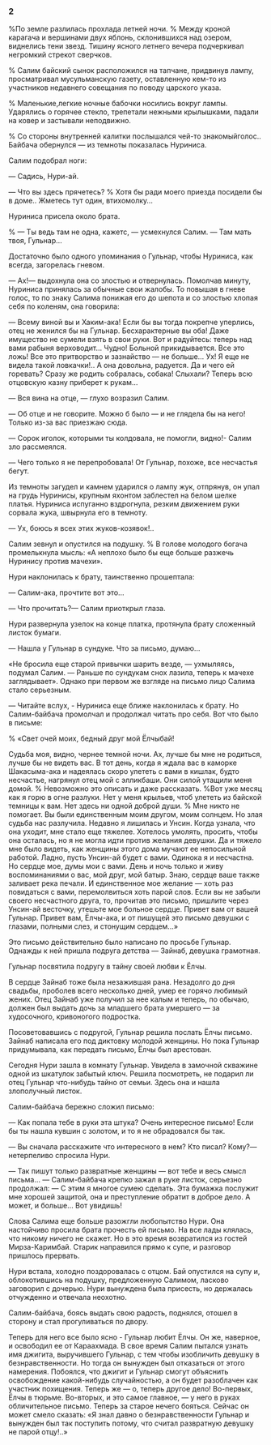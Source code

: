 ### 2

%По земле разлилась прохлада летней ночи.
% Между кроной карагача и вершинами двух яблонь, склонившихся над озером, виднелись тени звезд.
Тишину ясного летнего вечера подчеркивал негромкий стрекот сверчков.

% Салим байский сынок расположился на тапчане, придвинув лампу, просматривал мусульманскую газету, оставленную кем-то из участников недавнего совещания по поводу царского указа.

% Маленькие,легкие ночные бабочки носились вокруг лампы.
Ударялись о горячее стекло, трепетали нежными крылышками, падали на ковер и застывали неподвижно.

% Со стороны внутренней калитки послышался чей-то знакомыйголос..
Байбача обернулся — из темноты показалась Нуриниса.

Салим подобрал ноги:

— Садись, Нури-ай.

— Что вы здесь прячетесь?
% Хотя бы ради моего приезда посидели бы в доме..
Жметесь тут один, втихомолку…

Нуриниса присела около брата.

% — Ты ведь там не одна, кажетс, — усмехнулся Салим.
— Там мать твоя, Гульнар…

Достаточно было одного упоминания о Гульнар, чтобы Нуриниса, как всегда, загорелась гневом.

— Ах!— выдохнула она со злостью и отвернулась.
Помолчав минуту, Нуриниса принялась за обычные свои жалобы.
То повышая в гневе голос, то по знаку Салима понижая его до шепота и со злостью хлопая себя по коленям, она говорила:

— Всему виной вы и Хаким-ака!
Если бы вы тогда покрепче уперлись, отец не женился бы на Гульнар.
Бесхарактерные вы оба!
Даже имущество не сумели взять в свои руки.
Вот и радуйтесь: теперь над вами рабыня верховодит…
Чудно!
Больной прикидывается.
Все это ложь!
Все это притворство и зазнайство — не больше…
Ух!
Я еще не видела такой ловкачки!..
А она довольна, радуется.
Да и чего ей горевать?
Сразу же родить собралась, собака!
Слыхали?
Теперь всю отцовскую казну приберет к рукам…

— Вся вина на отце, — глухо возразил Салим.

— Об отце и не говорите.
Можно б было — и не глядела бы на него!
Только из-за вас приезжаю сюда.

— Сорок иголок, которыми ты колдовала, не помогли, видно!- Салим зло рассмеялся.

— Чего только я не перепробовала!
От Гульнар, похоже, все несчастья бегут.

Из темноты загудел и камнем ударился о лампу жук, отпрянув, он упал на грудь Нуринисы, крупным яхонтом заблестел на белом шелке платья.
Нуриниса испуганно вздрогнула, резким движением руки сорвала жука, швырнула его в темноту.

— Ух, боюсь я всех этих жуков-козявок!..

Салим зевнул и опустился на подушку.
% В голове молодого богача промелькнула мысль:
«А неплохо было бы еще больше разжечь Нуринису против мачехи».

Нури наклонилась к брату, таинственно прошептала:

— Салим-ака, прочтите вот это…

— Что прочитать?— Салим приоткрыл глаза.

Нури развернула узелок на конце платка, протянула брату сложенный листок бумаги.

— Нашла у Гульнар в сундуке.
Что за письмо, думаю…

«Не бросила еще старой привычки шарить везде, — ухмыляясь, подумал Салим.
— Раньше по сундукам снох лазила, теперь к мачехе заглядывает».
Однако при первом же взгляде на письмо лицо Салима стало серьезным.

— Читайте вслух, - Нуриниса еще ближе наклонилась к брату.
Но Салим-байбача промолчал и продолжал читать про себя.
Вот что было в письме:

% «Свет очей моих, бедный друг мой Ёлчыбай!

Судьба моя, видно, чернее темной ночи.
Ах, лучше бы мне не родиться, лучше бы не видеть вас.
В тот день, когда я ждала вас в каморке Шакасыма-ака и надеялась скоро улететь с вами в кишлак, будто несчастье, нагрянул отец мой с элликбаши.
Они силой утащили меня домой.
% Невозможно это описать и даже рассказать.
%Вот уже месяц как я горю в огне разлуки.
Нет у меня крыльев, чтоб улететь из байской темницы к вам.
Нет здесь ни одной доброй души.
% Мне никто не помогает.
Вы были единственным моим другом, моим солнцем.
Но злая судьба нас разлучила.
Недавно я лишилась и Унсин.
Когда узнала, что она уходит, мне стало еще тяжелее.
Хотелось умолять, просить, чтобы она осталась, но я не могла идти против желания девушки.
Да и тяжело мне было видеть, как женщины этого дома мучают ее непосильной работой.
Ладно, пусть Унсин-ай будет с вами.
Одинока я и несчастна.
Но сердце мое, думы мои с вами.
День и ночь только и живу воспоминаниями о вас, мой друг, мой батыр.
Знаю, сердце ваше также заливает река печали.
И единственное мое желание — хоть раз повидаться с вами, перемолвиться хоть парой слов.
Если вы не забыли своего несчастного друга, то, прочитав это письмо, пришлите через Унсин-ай весточку, утешьте мое больное сердце.
Привет вам от вашей Гульнар.
Привет вам, Ёлчы-ака, и от пишущей это письмо девушки с глазами, полными слез, и стонущим сердцем…»

Это письмо действительно было написано по просьбе Гульнар.
Однажды к ней пришла подруга детства — Зайнаб, девушка грамотная.

Гульнар посвятила подругу в тайну своей любви к Ёлчы.

В сердце Зайнаб тоже была незажившая рана.
Незадолго до дня свадьбы, проболев всего несколько дней, умер ее горячо любимый жених.
Отец Зайнаб уже получил за нее калым и теперь, по обычаю, должен был выдать дочь за младшего брата умершего — за худосочного, кривоногого подростка.

Посоветовавшись с подругой, Гульнар решила послать Ёлчы письмо.
Зайнаб написала его под диктовку молодой женщины.
Но пока Гульнар придумывала, как передать письмо, Ёлчы был арестован.

Сегодня Нури зашла в комнату Гульнар.
Увидела в замочной скважине одной из шкатулок забытый ключ.
Решила посмотреть, не подарил ли отец Гульнар что-нибудь тайно от семьи.
Здесь она и нашла злополучный листок.

Салим-байбача бережно сложил письмо:

— Как попала тебе в руки эта штука?
Очень интересное письмо!
Если бы ты нашла кувшин с золотом, и то я не обрадовался бы так.

— Вы сначала расскажите что интересного в нем?
Кто писал?
Кому?— нетерпеливо спросила Нури.

— Так пишут только развратные женщины — вот тебе и весь смысл письма…
— Салим-байбача крепко зажал в руке листок, серьезно продолжал: — С этим я многое сумею сделать.
Эта бумажка послужит мне хорошей защитой, она и преступление обратит в доброе дело.
А может, и больше…
Вот увидишь!

Слова Салима еще больше разожгли любопытство Нури.
Она настойчиво просила брата прочесть ей письмо.
На все лады клялась, что никому ничего не скажет.
Но в это время возвратился из гостей Мирза-Каримбай.
Старик направился прямо к супе, и разговор пришлось прервать.

Нури встала, холодно поздоровалась с отцом.
Бай опустился на супу и, облокотившись на подушку, предложенную Салимом, ласково заговорил с дочерью.
Нури вынуждена была присесть, но держалась отчужденно и отвечала неохотно.

Салим-байбача, боясь выдать свою радость, поднялся, отошел в сторону и стал прогуливаться по двору.

Теперь для него все было ясно - Гульнар любит Ёлчы.
Он же, наверное, и освободил ее от Караахмада.
В свое время Салим пытался узнать имя джигита, выручившего Гульнар, с тем чтобы изобличить девушку в безнравственности.
Но тогда он вынужден был отказаться от этого намерения.
Побоялся, что джигит и Гульнар смогут объяснить освобождение какой-нибудь случайностью, а он будет разоблачен как участник похищения.
Теперь же — о, теперь другое дело!
Во-первых, Ёлчы в тюрьме.
Во-вторых, и это самое главное, — у него в руках обличительное письмо.
Теперь за старое нечего бояться.
Сейчас он может смело сказать:
«Я знал давно о безнравственности Гульнар и вынужден был так поступить потому, что считал развратную девушку не парой отцу!..»

